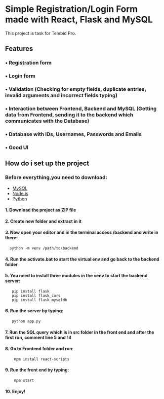 # Simple Registration/Login Form made with React, Flask and MySQL

This project is task for Telebid Pro.

## Features

### • Registration form 
### • Login form
### • Validation (Checking for empty fields, duplicate entries, invalid arguments and incorrect fields typing)
### • Interaction between Frontend, Backend and MySQL (Getting data from Frontend, sending it to the backend which communicates with the Database)
### • Database with IDs, Usernames, Passwords and Emails
### • Good UI

## How do i set up the project

### Before everything,you need to download:
* [MySQL](https://www.mysql.com/)
* [Node.js](https://nodejs.org/en/)
* [Python](https://www.python.org/)

#### 1. Download the project as ZIP file

#### 2. Create new folder and extract in it

#### 3. Now open your editor and in the terminal access /backend and write in there:
      python -m venv /path/to/backend
      
#### 4. Run the activate.bat to start the virtual env and go back to the backend folder

#### 5. You need to install three modules in the venv to start the backend server:
       pip install flask
       pip install flask_cors
       pip install flask_mysqldb

#### 6. Run the server by typing:
       python app.py
       
#### 7. Run the SQL query which is in src folder in the front end and after the first run, comment line 5 and 14

#### 8. Go to Frontend folder and run:
        npm install react-scripts
#### 9. Run the front end by typing:
        npm start

#### 10. Enjoy!
